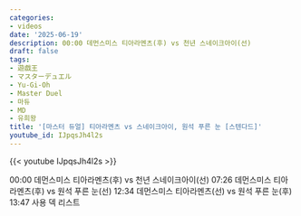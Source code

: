 ```yaml
---
categories:
- videos
date: '2025-06-19'
description: 00:00 데먼스미스 티아라멘츠(후) vs 천년 스네이크아이(선)
draft: false
tags:
- 遊戯王
- マスターデュエル
- Yu-Gi-Oh
- Master Duel
- 마듀
- MD
- 유희왕
title: '[마스터 듀얼] 티아라멘츠 vs 스네이크아이, 원석 푸른 눈 [스텐다드]'
youtube_id: IJpqsJh4l2s
---
```



{{< youtube IJpqsJh4l2s >}}

00:00 데먼스미스 티아라멘츠(후) vs 천년 스네이크아이(선)
07:26 데먼스미스 티아라멘츠(후) vs 원석 푸른 눈(선)
12:34 데먼스미스 티아라멘츠(선) vs 원석 푸른 눈(후)
13:47 사용 덱 리스트